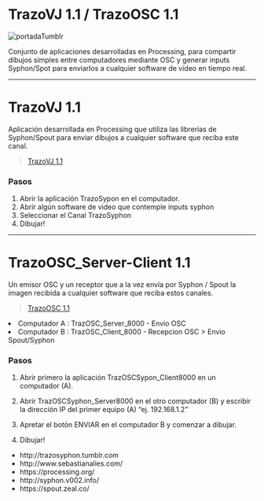# TrazoVJ 1.1  /  TrazoOSC 1.1

![portadaTumblr](https://user-images.githubusercontent.com/23372422/190699468-bae2ff6a-da89-4e3d-b592-cf446dd05e01.jpg)

Conjunto de aplicaciones desarrolladas en Processing, para compartir dibujos simples entre computadores mediante OSC y generar inputs Syphon/Spot para enviarlos a cualquier software de video en tiempo real. 

------

# TrazoVJ 1.1
Aplicación desarrollada en Processing que utiliza las librerías de Syphon/Spout para enviar dibujos a cualquier software que reciba este canal.

> [TrazoVJ 1.1](https://vimeo.com/134422886)

### Pasos
1. Abrir la aplicación TrazoSypon en el computador.
2. Abrir algún software de video que contemple inputs syphon
3. Seleccionar el Canal TrazoSyphon
4. Dibujar!

------

# TrazoOSC_Server-Client 1.1
Un emisor OSC y un receptor que a la vez envía por Syphon / Spout la imagen recibida a cualquier software que reciba estos canales.

> [TrazoOSC 1.1](https://vimeo.com/134422887)

<li>Computador A : TrazOSC_Server_8000 - Envio OSC </li>
<li>Computador B : TrazOSC_Client_8000 - Recepcion OSC > Envio Spout/Syphon</li>

### Pasos
1. Abrir primero la aplicación TrazOSCSypon_Client8000 en un computador (A).

2. Abrir TrazOSCSyphon_Server8000 en el otro computador (B) y escribir la dirección IP del primer equipo (A) “ej. 192.168.1.2”

3. Apretar el botón ENVIAR en el computador B y comenzar a dibujar.

4. Dibujar!

<ul>
<li>http://trazosyphon.tumblr.com</li>
<li>http://www.sebastianalies.com/</li>
<li>https://processing.org/</li>
<li>http://syphon.v002.info/</li>
<li>https://spout.zeal.co/</li>
</ul>
